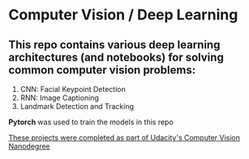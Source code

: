 # Computer Vision / Deep Learning
## This repo contains various deep learning architectures (and notebooks) for solving common computer vision problems:

1. CNN: Facial Keypoint Detection
2. RNN: Image Captioning 
3. Landmark Detection and Tracking


**Pytorch** was used to train the models in this repo


[These projects were completed as part of Udacity's Computer Vision Nanodegree](https://www.udacity.com/course/computer-vision-nanodegree--nd891)
